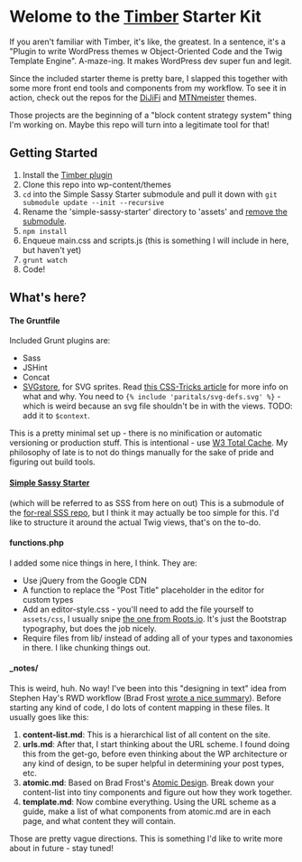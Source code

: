 
# Welome to the [Timber](https://github.com/jarednova/timber/) Starter Kit

If you aren't familiar with Timber, it's like, the greatest. In a sentence, it's a "Plugin to write WordPress themes w Object-Oriented Code and the Twig Template Engine". A-maze-ing. It makes WordPress dev super fun and legit.

Since the included starter theme is pretty bare, I slapped this together with some more front end tools and components from my workflow. To see it in action, check out the repos for the [DiJiFi](https://github.com/laras126/dijifi-theme) and [MTNmeister](https://github.com/laras126/mtnmeister-theme) themes. 

Those projects are the beginning of a "block content strategy system" thing I'm working on. Maybe this repo will turn into a legitimate tool for that!

## Getting Started

1. Install the [Timber plugin](https://github.com/jarednova/timber/)
2. Clone this repo into wp-content/themes
3. ```cd``` into the Simple Sassy Starter submodule and pull it down with ```git submodule update --init --recursive```
3. Rename the 'simple-sassy-starter' directory to 'assets' and [remove the submodule](ttp://stackoverflow.com/questions/1260748/remove-a-git-submodule).
4. ```npm install```
5. Enqueue main.css and scripts.js (this is something I will include in here, but haven't yet)
6. ```grunt watch```
7. Code!


## What's here?

#### The Gruntfile

Included Grunt plugins are:

* Sass
* JSHint
* Concat
* [SVGstore](https://github.com/FWeinb/grunt-svgstore), for SVG sprites. Read [this CSS-Tricks article](http://css-tricks.com/svg-sprites-use-better-icon-fonts/) for more info on what and why. You need to ```{% include 'paritals/svg-defs.svg' %}``` - which is weird because an svg file shouldn't be in with the views. TODO: add it to ```$context```.

This is a pretty minimal set up - there is no minification or automatic versioning or production stuff. This is intentional - use [W3 Total Cache](https://wordpress.org/plugins/w3-total-cache/). My philosophy of late is to not do things manually for the sake of pride and figuring out build tools.


#### [Simple Sassy Starter](https://github.com/laras126/simple-sassy-starter)

(which will be referred to as SSS from here on out) This is a submodule of the [for-real SSS repo](https://github.com/laras126/simple-sassy-starter), but I think it may actually be too simple for this. I'd like to structure it around the actual Twig views, that's on the to-do.


#### functions.php

I added some nice things in here, I think. They are:

* Use jQuery from the Google CDN
* A function to replace the "Post Title" placeholder in the editor for custom types
* Add an editor-style.css - you'll need to add the file yourself to ```assets/css```, I usually snipe [the one from Roots.io](https://github.com/roots/roots-sass/blob/master/assets/css/editor-style.css). It's just the Bootstrap typography, but does the job nicely.
* Require files from lib/ instead of adding all of your types and taxonomies in there. I like chunking things out.


#### _notes/

This is weird, huh. No way! I've been into this "designing in text" idea from Stephen Hay's RWD workflow (Brad Frost [wrote a nice summary](http://bradfrost.com/blog/mobile/bdconf-stephen-hay-presents-responsive-design-workflow/)). Before starting any kind of code, I do lots of content mapping in these files. It usually goes like this:

1. **content-list.md**: This is a hierarchical list of all content on the site. 
2. **urls.md**: After that, I start thinking about the URL scheme. I found doing this from the get-go, before even thinking about the WP architecture or any kind of design, to be super helpful in determining your post types, etc.
3. **atomic.md**: Based on Brad Frost's [Atomic Design](http://bradfrost.com/blog/post/atomic-web-design/). Break down your content-list into tiny components and figure out how they work together. 
4. **template.md**: Now combine everything. Using the URL scheme as a guide, make a list of what components from atomic.md are in each page, and what content they will contain.

Those are pretty vague directions. This is something I'd like to write more about in future - stay tuned!




